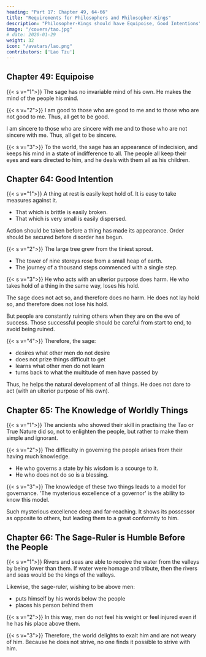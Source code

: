 ```yaml
---
heading: "Part 17: Chapter 49, 64-66"
title: "Requirements for Philosophers and Philosopher-Kings"
description: "Philosopher-Kings should have Equipoise, Good Intentions"
image: "/covers/tao.jpg"
# date: 2020-01-29
weight: 32
icon: "/avatars/lao.png"
contributors: ['Lao Tzu']
---
```




## Chapter 49: Equipoise

{{< s v="1">}} The sage has no invariable mind of his own. He makes the mind of the people his mind.

{{< s v="2">}} I am good to those who are good to me and to those who are not good to me. Thus, all get to be good. 

I am sincere to those who are sincere with me and to those who are not sincere with me. Thus, all get to be sincere.


{{< s v="3">}} To the world, the sage has an appearance of indecision, and keeps his mind in a state of indifference to all. The people all keep their eyes and ears directed to him, and he deals with them all as his children.




## Chapter 64: Good Intention

{{< s v="1">}} A thing at rest is easily kept hold of. It is easy to take measures against it. 
<!-- something that shows 
before a thing has given indications of its presence,  it;  -->

- That which is brittle is easily broken.
- That which is very small is easily dispersed. 

Action should be taken before a thing has made its appearance.  Order should be secured before disorder has begun.


{{< s v="2">}} The large tree grew from the tiniest sprout. 
- The tower of nine storeys rose from a small heap of earth. 
- The journey of a thousand steps commenced with a single step.


{{< s v="3">}} He who acts with an ulterior purpose does harm. He who takes hold of a thing in the same way, loses his hold. 

The sage does not act so, and therefore does no harm. He does not lay hold so, and therefore does not lose his hold. 

But people<!--  in their conduct of affairs --> are constantly ruining others when they are on the eve of success. Those successful people should be careful from start to end, to avoid being ruined.


{{< s v="4">}} Therefore, the sage:
- desires what other men do not desire
- does not prize things difficult to get
- learns what other men do not learn
- turns back to what the multitude of men have passed by

Thus, he helps the natural development of all things. He does not dare to act (with an ulterior purpose of his own).


## Chapter 65: The Knowledge of Worldly Things

{{< s v="1">}} The ancients who showed their skill in practising the Tao or True Nature did so, not to enlighten the people, but rather to make them simple and ignorant.


{{< s v="2">}} The difficulty in governing the people arises from their having much knowledge. 
- He who governs a state by his wisdom is a scourge to it. 
- He who does not do so is a blessing.


{{< s v="3">}} The knowledge of these two things leads to a model for governance.  'The mysterious excellence of a governor' is the ability to know this model.

Such mysterious excellence deep and far-reaching. It shows its possessor as opposite to others, but leading them to a great conformity to him.


## Chapter 66: The Sage-Ruler is Humble Before the People

{{< s v="1">}} Rivers and seas are able to receive the water from the valleys by being lower than them. If water were homage and tribute, then the rivers and seas would be the kings of the valleys. 

<!-- Likewise, kings  streams, is their skill in being lower than they -->

Likewise, the sage-ruler, wishing to be above men:
- puts himself by his words below the people
- places his person behind them


{{< s v="2">}} In this way, men do not feel his weight or feel injured even if he has his place above them.

{{< s v="3">}} Therefore, the world delights to exalt him and are not weary of him. Because he does not strive, no one finds it possible to strive with him.
